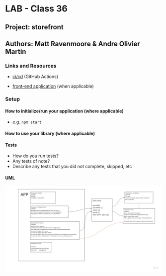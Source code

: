 # LAB - Class 36

## Project: storefront

## Authors: Matt Ravenmoore & Andre Olivier Martin

### Links and Resources

- [ci/cd](https://github.com/ravenmoore-401-JS/storefront/actions/new) (GitHub Actions)

- [front-end application](https://laughing-golick-d90a1c.netlify.app) (when applicable)

### Setup


#### How to initialize/run your application (where applicable)

- e.g. `npm start`

#### How to use your library (where applicable)

#### Tests

- How do you run tests?
- Any tests of note?
- Describe any tests that you did not complete, skipped, etc

#### UML

![uml](./assets/UML1.jpg)


